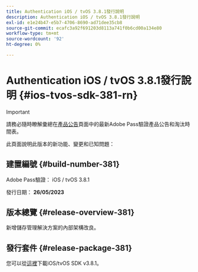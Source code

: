 ```yaml
---
title: Authentication iOS / tvOS 3.8.1發行說明
description: Authentication iOS / tvOS 3.8.1發行說明
exl-id: e1e24b47-e5b7-4706-8690-ad71dee35cb8
source-git-commit: ecafc3a92f691203d8113a741f0b6cd00a134e80
workflow-type: tm+mt
source-wordcount: '92'
ht-degree: 0%

---
```


# Authentication iOS / tvOS 3.8.1發行說明 {#ios-tvos-sdk-381-rn}

>[!IMPORTANT]
>
> 請務必隨時瞭解彙總在[產品公告](/help/authentication/product-announcements.md)頁面中的最新Adobe Pass驗證產品公告和淘汰時間表。

此頁面說明此版本的新功能、變更和已知問題：

## 建置編號 {#build-number-381}

Adobe Pass驗證： iOS / tvOS 3.8.1

發行日期： **26/05/2023**

## 版本總覽 {#release-overview-381}

新增儲存管理解決方案的內部架構改良。

## 發行套件 {#release-package-381}

您可以從[這裡](https://tve.zendesk.com/hc/en-us/articles/204963209)下載iOS/tvOS SDK v3.8.1。

